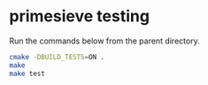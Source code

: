 primesieve testing
==================

Run the commands below from the parent directory.

```bash
cmake -DBUILD_TESTS=ON .
make
make test
```
